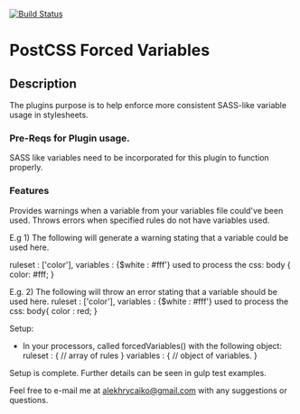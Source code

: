 [![Build Status](https://travis-ci.org/alekhrycaiko/postcss-forced-variables.svg?branch=master)](https://travis-ci.org/alekhrycaiko/postcss-forced-variables)

<h1> PostCSS Forced Variables </h1>

<h2> Description </h2>

The plugins purpose is to help enforce more consistent SASS-like variable usage in stylesheets.

<h3> Pre-Reqs for Plugin usage. </h3>
SASS like variables need to be incorporated for this plugin to function properly.

<h3> Features </h3>
Provides warnings when a variable from your variables file could've been used.
Throws errors when specified rules do not have variables used.

E.g 1) The following will generate a warning stating that a variable could be used here.

ruleset : ['color'], variables : {$white : #fff'} used to process the css:
body {
  color: #fff;
}

E.g. 2) The following will throw an error stating that a variable should be used here.
ruleset : ['color'], variables : {$white : #fff'} used to process the css:
body{
  color : red;
}

Setup:
- In your processors, called forcedVariables() with the following object:
ruleset : {
  // array of rules
}
variables : {
  // object of variables.
}

Setup is complete. Further details can be seen in gulp test examples.


Feel free to e-mail me at alekhrycaiko@gmail.com with any suggestions or questions.

